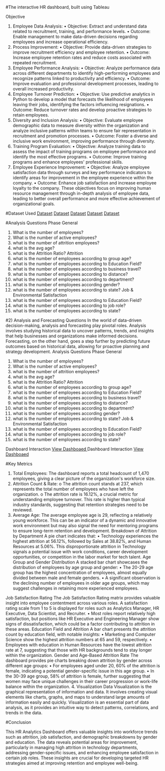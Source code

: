 #The interactive HR dashboard, built using Tableau

Objective
1)	Employee Data Analysis:
•	Objective: Extract and understand data related to recruitment, training, and performance levels.
•	Outcome: Enable management to make data-driven decisions regarding employees and increase operational efficiency.
2)	Process Improvement:
•	Objective: Provide data-driven strategies to improve recruitment efficiency and employee retention.
•	Outcome: Increase employee retention rates and reduce costs associated with repeated recruitment.
3)	Employee Performance Analysis:
•	Objective: Analyze performance data across different departments to identify high-performing employees and recognize patterns linked to productivity and efficiency.
•	Outcome: Improve evaluation and professional development processes, leading to overall increased productivity.
4)	Employee Turnover Prediction:
•	Objective: Use predictive analytics in Python to develop a model that forecasts the likelihood of employees leaving their jobs, identifying the factors influencing resignations.
•	Outcome: Reduce turnover rates and develop proactive strategies to retain employees.
5)	Diversity and Inclusion Analysis:
•	Objective: Evaluate employee demographic data to measure diversity within the organization and analyze inclusive patterns within teams to ensure fair representation in recruitment and promotion processes.
•	Outcome: Foster a diverse and inclusive work environment, improving performance through diversity.
6)	Training Program Evaluation:
•	Objective: Analyze training data to assess the impact of training programs on employee performance and identify the most effective programs.
•	Outcome: Improve training programs and enhance employees' professional skills.
7)	Employee Experience Improvement:
•	Objective: Analyze employee satisfaction data through surveys and key performance indicators to identify areas for improvement in the employee experience within the company.
•	Outcome: Enhance job satisfaction and increase employee loyalty to the company.
These objectives focus on improving human resource management through in-depth analysis of employee data, leading to better overall performance and more effective achievement of organizational goals.

#Dataset Used
<a href="https://github.com/Omda-22B/Human-Resources-Dashboard/blob/main/EducationLevel.csv">Dataset</a>
<a href="https://github.com/Omda-22B/Human-Resources-Dashboard/blob/main/Employee.csv">Dataset</a>
<a href="https://github.com/Omda-22B/Human-Resources-Dashboard/blob/main/PerformanceRating.csv">Dataset</a>
<a href="https://github.com/Omda-22B/Human-Resources-Dashboard/blob/main/RatingLevel.csv">Dataset</a>
<a href="https://github.com/Omda-22B/Human-Resources-Dashboard/blob/main/SatisfiedLevel.csv">Dataset</a>


#Analysis Questions Phase
General
1.	What is the number of employees?
2.	What is the number of active employees?
3.	what is the number of attrition employees?
4.	what is the avg age?
5.	what is the Attrition Ratio?
Attrition
6.	what is the number of employees according to group age?
7.	what is the number of employees according to Education Field?
8.	what is the number of employees according to business travel?
9.	what is the number of employees according to distance?
10.	what is the number of employees according to department?
11.	what is the number of employees according gender?
12.	what is the number of employees according to state?
Job & Environmental Satisfaction
13.	what is the number of employees according to Education Field?
14.	what is the number of employees according to job role?
15.	what is the number of employees according to state?

#2)	Analysis and Forecasting Questions
In the world of data-driven decision-making, analysis and forecasting play pivotal roles. Analysis involves studying historical data to uncover patterns, trends, and insights that help businesses and organizations make informed decisions. Forecasting, on the other hand, goes a step further by predicting future outcomes based on historical data, allowing for proactive planning and strategy development.
Analysis Questions Phase
General
1.	What is the number of employees?
2.	What is the number of active employees?
3.	what is the number of attrition employees?
4.	what is the avg age?
5.	what is the Attrition Ratio?
Attrition
6.	what is the number of employees according to group age?
7.	what is the number of employees according to Education Field?
8.	what is the number of employees according to business travel?
9.	what is the number of employees according to distance?
10.	what is the number of employees according to department?
11.	what is the number of employees according gender?
12.	what is the number of employees according to state?
Job & Environmental Satisfaction
13.	what is the number of employees according to Education Field?
14.	what is the number of employees according to job role?
15.	what is the number of employees according to state?

Dashboard Interaction <a href="https://github.com/Omda-22B/Human-Resources-Dashboard/blob/main/ScreenShot.jpeg"> View Dashboaed </a> 
Dashboard Interaction <a href="https://github.com/Omda-22B/Human-Resources-Dashboard/blob/main/ScreenShot%202.jpeg"> View Dashboaed </a> 

#Key Metrics
1.	Total Employees: The dashboard reports a total headcount of 1,470 employees, giving a clear picture of the organization's workforce size.
2.	Attrition Count & Rate:
o	The attrition count stands at 237, which represents the total number of employees who have left the organization.
o	The attrition rate is 16.12%, a crucial metric for understanding employee turnover. This rate is higher than typical industry standards, suggesting that retention strategies need to be reviewed.
3.	Average Age: The average employee age is 29, reflecting a relatively young workforce. This can be an indicator of a dynamic and innovative work environment but may also signal the need for mentoring programs to ensure long-term retention and development.
Breakdown of Attrition by Department
A pie chart indicates that:
•	Technology experiences the highest attrition at 56.12%, followed by Sales at 38.82%, and Human Resources at 5.06%. This disproportionate attrition in Technology signals a potential issue with work conditions, career development opportunities, or competition in the labor market for tech talent.
Age Group and Gender Distribution
A stacked bar chart showcases the distribution of employees by age group and gender:
•	The 20-29 age group has the highest concentration of employees, almost equally divided between male and female genders.
•	A significant observation is the declining number of employees in older age groups, which may suggest challenges in retaining more experienced employees.


Job Satisfaction Rating
The Job Satisfaction Rating matrix provides valuable insight into employee contentment across various roles. A satisfaction rating scale from 1 to 5 is displayed for roles such as Analytics Manager, HR Executive, Data Scientist, and Recruiter.
•	Most roles report relatively high satisfaction, but positions like HR Executive and Engineering Manager show signs of dissatisfaction, which could be a factor contributing to attrition in these areas.
Education Field and Attrition
A bar chart presents the attrition count by education field, with notable insights:
•	Marketing and Computer Science show the highest attrition numbers at 65 and 59, respectively.
•	Employees with education in Human Resources have the lowest attrition rate at 7, suggesting that those with HR backgrounds tend to stay longer within the organization.
Gender and Age-Based Attrition Rate
The dashboard provides pie charts breaking down attrition by gender across different age groups:
•	For employees aged under 20, 60% of the attrition is female, indicating a potential gender-specific issue in this age group.
•	In the 30-39 age group, 58% of attrition is female, further suggesting that women may face unique challenges in their career progression or work-life balance within the organization.
4.	Visualization 
Data Visualization is the graphical representation of information and data. It involves creating visual elements like charts, graphs, and maps to understand large amounts of information easily and quickly. Visualization is an essential part of data analysis, as it provides an intuitive way to detect patterns, correlations, and trends in the data.

#Conclusion

This HR Analytics Dashboard offers valuable insights into workforce trends such as attrition, job satisfaction, and demographic breakdowns by gender and education. The data reveals potential areas for improvement, particularly in managing high attrition in technology departments, addressing gender-specific issues, and enhancing employee satisfaction in certain job roles. These insights are crucial for developing targeted HR strategies aimed at improving retention and employee well-being.
